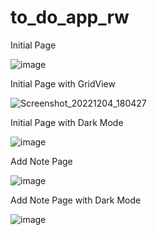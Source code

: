 # to_do_app_rw
 
 Initial Page
 
![image](https://user-images.githubusercontent.com/42267656/205490602-2bb85bc8-203d-436e-bbbb-1f4bc28d4211.png)


 Initial Page with GridView
 
 ![Screenshot_20221204_180427](https://user-images.githubusercontent.com/42267656/205490716-a63614ac-814b-4900-8bf7-114d076193be.png)


Initial Page with Dark Mode

![image](https://user-images.githubusercontent.com/42267656/205490764-ec9c5fa0-f2b9-4a64-90b4-786bc2593c0e.png)


Add Note Page

![image](https://user-images.githubusercontent.com/42267656/205490858-149929f5-e271-465d-bf00-0fbdcea9f945.png)


Add Note Page with Dark Mode

![image](https://user-images.githubusercontent.com/42267656/205490890-69f9314b-62b0-4265-9db3-2e4995c77b2f.png)

